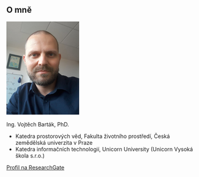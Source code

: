 ## O mně

![](images\profilovka_small.jpg)

Ing. Vojtěch Barták, PhD.

- Katedra prostorových věd, Fakulta životního prostředí, Česká zemědělská univerzita v Praze
- Katedra informačních technologií, Unicorn University (Unicorn Vysoká škola s.r.o.)

[Profil na ResearchGate](https://www.researchgate.net/profile/Vojtech_Bartak2)